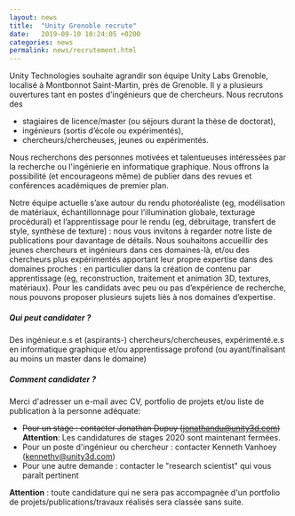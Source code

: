 ```yaml
---
layout: news
title:  "Unity Grenoble recrute"
date:   2019-09-10 10:24:05 +0200
categories: news
permalink: news/recrutement.html
---
```




Unity Technologies souhaite agrandir son équipe Unity Labs Grenoble, localisé à Montbonnot Saint-Martin, près de Grenoble. Il y a plusieurs ouvertures tant en postes d’ingénieurs que de chercheurs. Nous recrutons des
* stagiaires de licence/master (ou séjours durant la thèse de doctorat),
* ingénieurs (sortis d’école ou expérimentés),
* chercheurs/chercheuses, jeunes ou expérimentés.

Nous recherchons des personnes motivées et talentueuses intéressées par la recherche ou l'ingénierie en informatique graphique. Nous offrons la possibilité (et encourageons même) de publier dans des revues et conférences académiques de premier plan.

Notre équipe actuelle s’axe autour du rendu photoréaliste (eg, modélisation de matériaux, échantillonnage pour l’illumination globale, texturage procédural) et l’apprentissage pour le rendu
(eg, débruitage, transfert de style, synthèse de texture) : nous vous invitons à regarder notre liste de publications pour davantage de détails. Nous souhaitons accueillir des jeunes chercheurs et ingénieurs dans ces domaines-là, et/ou des chercheurs plus expérimentés apportant leur propre expertise dans des domaines proches : en particulier dans la création de contenu par apprentissage (eg, reconstruction, traitement et animation 3D, textures, matériaux). Pour les candidats avec peu ou pas d’expérience de recherche, nous pouvons proposer plusieurs sujets liés à nos domaines d’expertise.

##### Qui peut candidater ?
Des ingénieur.e.s et (aspirants-) chercheurs/chercheuses, expérimenté.e.s en informatique graphique et/ou apprentissage profond (ou ayant/finalisant au moins un master dans le domaine)

##### Comment candidater ?
Merci d'adresser un e-mail avec CV, portfolio de projets et/ou liste de publication à la personne adéquate:
* ~~Pour un stage : contacter Jonathan Dupuy (jonathandu@unity3d.com)~~ **Attention**: Les candidatures de stages 2020 sont maintenant fermées.
* Pour un poste d'ingénieur ou chercheur : contacter Kenneth Vanhoey (kennethv@unity3d.com)
* Pour une autre demande : contacter le "research scientist" qui vous paraît pertinent
  
**Attention** : toute candidature qui ne sera pas accompagnée d'un portfolio de projets/publications/travaux réalisés sera classée sans suite.


